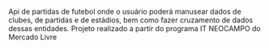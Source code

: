 Api de partidas de futebol onde o usuário poderá manusear dados de clubes, de partidas e de estádios, bem como fazer cruzamento de dados dessas entidades.
Projeto realizado a partir do programa IT NEOCAMPO do Mercado Livre
